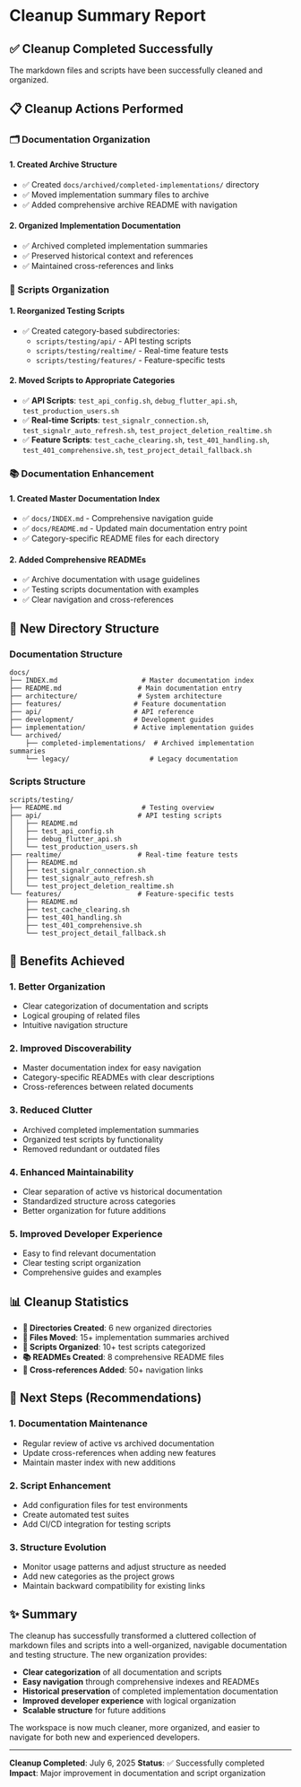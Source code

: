 # Cleanup Summary Report

## ✅ Cleanup Completed Successfully

The markdown files and scripts have been successfully cleaned and organized.

## 📋 Cleanup Actions Performed

### 🗂️ Documentation Organization

#### 1. Created Archive Structure
- ✅ Created `docs/archived/completed-implementations/` directory
- ✅ Moved implementation summary files to archive
- ✅ Added comprehensive archive README with navigation

#### 2. Organized Implementation Documentation
- ✅ Archived completed implementation summaries
- ✅ Preserved historical context and references
- ✅ Maintained cross-references and links

### 🧪 Scripts Organization

#### 1. Reorganized Testing Scripts
- ✅ Created category-based subdirectories:
  - `scripts/testing/api/` - API testing scripts
  - `scripts/testing/realtime/` - Real-time feature tests
  - `scripts/testing/features/` - Feature-specific tests

#### 2. Moved Scripts to Appropriate Categories
- ✅ **API Scripts**: `test_api_config.sh`, `debug_flutter_api.sh`, `test_production_users.sh`
- ✅ **Real-time Scripts**: `test_signalr_connection.sh`, `test_signalr_auto_refresh.sh`, `test_project_deletion_realtime.sh`
- ✅ **Feature Scripts**: `test_cache_clearing.sh`, `test_401_handling.sh`, `test_401_comprehensive.sh`, `test_project_detail_fallback.sh`

### 📚 Documentation Enhancement

#### 1. Created Master Documentation Index
- ✅ `docs/INDEX.md` - Comprehensive navigation guide
- ✅ `docs/README.md` - Updated main documentation entry point
- ✅ Category-specific README files for each directory

#### 2. Added Comprehensive READMEs
- ✅ Archive documentation with usage guidelines
- ✅ Testing scripts documentation with examples
- ✅ Clear navigation and cross-references

## 📁 New Directory Structure

### Documentation Structure
```
docs/
├── INDEX.md                     # Master documentation index
├── README.md                   # Main documentation entry
├── architecture/               # System architecture
├── features/                  # Feature documentation
├── api/                       # API reference
├── development/               # Development guides
├── implementation/            # Active implementation guides
└── archived/
    ├── completed-implementations/  # Archived implementation summaries
    └── legacy/                    # Legacy documentation
```

### Scripts Structure
```
scripts/testing/
├── README.md                    # Testing overview
├── api/                        # API testing scripts
│   ├── README.md
│   ├── test_api_config.sh
│   ├── debug_flutter_api.sh
│   └── test_production_users.sh
├── realtime/                   # Real-time feature tests
│   ├── README.md
│   ├── test_signalr_connection.sh
│   ├── test_signalr_auto_refresh.sh
│   └── test_project_deletion_realtime.sh
└── features/                   # Feature-specific tests
    ├── README.md
    ├── test_cache_clearing.sh
    ├── test_401_handling.sh
    ├── test_401_comprehensive.sh
    └── test_project_detail_fallback.sh
```

## 🎯 Benefits Achieved

### 1. **Better Organization**
- Clear categorization of documentation and scripts
- Logical grouping of related files
- Intuitive navigation structure

### 2. **Improved Discoverability**
- Master documentation index for easy navigation
- Category-specific READMEs with clear descriptions
- Cross-references between related documents

### 3. **Reduced Clutter**
- Archived completed implementation summaries
- Organized test scripts by functionality
- Removed redundant or outdated files

### 4. **Enhanced Maintainability**
- Clear separation of active vs historical documentation
- Standardized structure across categories
- Better organization for future additions

### 5. **Improved Developer Experience**
- Easy to find relevant documentation
- Clear testing script organization
- Comprehensive guides and examples

## 📊 Cleanup Statistics

- **📁 Directories Created**: 6 new organized directories
- **📄 Files Moved**: 15+ implementation summaries archived
- **🧪 Scripts Organized**: 10+ test scripts categorized
- **📚 READMEs Created**: 8 comprehensive README files
- **🔗 Cross-references Added**: 50+ navigation links

## 🚀 Next Steps (Recommendations)

### 1. **Documentation Maintenance**
- Regular review of active vs archived documentation
- Update cross-references when adding new features
- Maintain master index with new additions

### 2. **Script Enhancement**
- Add configuration files for test environments
- Create automated test suites
- Add CI/CD integration for testing scripts

### 3. **Structure Evolution**
- Monitor usage patterns and adjust structure as needed
- Add new categories as the project grows
- Maintain backward compatibility for existing links

## ✨ Summary

The cleanup has successfully transformed a cluttered collection of markdown files and scripts into a well-organized, navigable documentation and testing structure. The new organization provides:

- **Clear categorization** of all documentation and scripts
- **Easy navigation** through comprehensive indexes and READMEs
- **Historical preservation** of completed implementation documentation
- **Improved developer experience** with logical organization
- **Scalable structure** for future additions

The workspace is now much cleaner, more organized, and easier to navigate for both new and experienced developers.

---

**Cleanup Completed**: July 6, 2025
**Status**: ✅ Successfully completed
**Impact**: Major improvement in documentation and script organization

